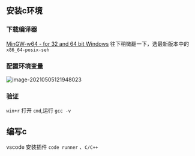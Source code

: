 ## 安装c环境

### 下载编译器

[MinGW-w64 - for 32 and 64 bit Windows](https://link.zhihu.com/?target=https%3A//sourceforge.net/projects/mingw-w64/files/) 往下稍微翻一下，选最新版本中的`x86_64-posix-seh`

### 配置环境变量

![image-20210505121948023](https://gitee.com/wu_kang0718/image/raw/master//20210505122003111.png)

### 验证

`win+r` 打开 `cmd`,运行 `gcc -v`

## 编写c

vscode 安装插件 `code runner` 、`C/C++` 
















